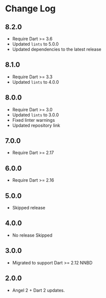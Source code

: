 # Change Log

## 8.2.0

* Require Dart >= 3.6
* Updated `lints` to 5.0.0
* Updated dependencies to the latest release

## 8.1.0

* Require Dart >= 3.3
* Updated `lints` to 4.0.0

## 8.0.0

* Require Dart >= 3.0
* Updated `lints` to 3.0.0
* Fixed linter warnings
* Updated repository link

## 7.0.0

* Require Dart >= 2.17

## 6.0.0

* Require Dart >= 2.16

## 5.0.0

* Skipped release

## 4.0.0

* No release Skipped

## 3.0.0

* Migrated to support Dart >= 2.12 NNBD

## 2.0.0

* Angel 2 + Dart 2 updates.
